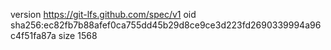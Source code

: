 version https://git-lfs.github.com/spec/v1
oid sha256:ec82fb7b88afef0ca755dd45b29d8ce9ce3d223fd2690339994a96c4f51fa87a
size 1568
